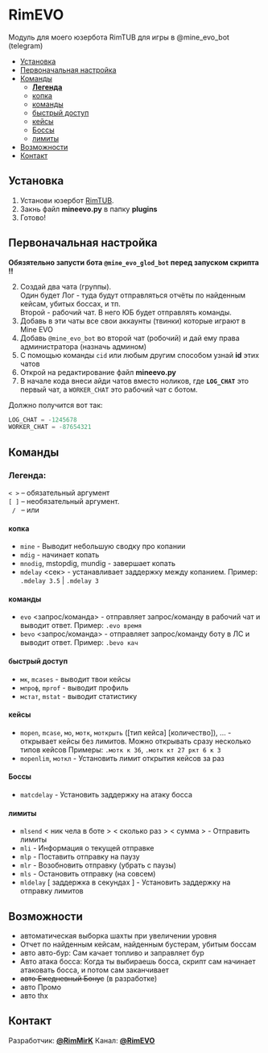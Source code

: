 # RimEVO
Модуль для моего юзербота RimTUB для игры в @mine_evo_bot (telegram)

- [Установка](#установка)
- [Первоначальная настройка](#первоначальная-настройка)
- [Команды](#команды)
  + [**Легенда**](#легенда)
  + [копка](#копка)
  + [команды](#команды-1)
  + [быстрый доступ](#быстрый-доступ)
  + [кейсы](#кейсы)
  + [Боссы](#боссы)
  + [лимиты](#лимиты)
- [Возможности](#возможности)
- [Контакт](#контакт)

## Установка

1.  Установи юзербот [RimTUB](http://t.me/RimTUB).
2.  Закнь файл **mineevo.py** в папку **plugins**
3.  Готово!

## Первоначальная настройка

**Обязятельно запусти бота `@mine_evo_glod_bot` перед запуском скрипта !!**

2.  Создай два чата (группы).  
    Один будет Лог - туда будут отправляться отчёты по найденным кейсам, убитых боссах, и тп.  
    Второй - рабочий чат. В него ЮБ будет отправлять команды.
3.  Добавь в эти чаты все свои аккаунты (твинки) которые играют в Mine EVO
4.  Добавь `@mine_evo_bot` во второй чат (робочий) и дай ему права администратора (назначь админом)
5.  С помощью команды `cid` или любым другим способом узнай **id** этих чатов
6.  Открой на редактирование файл **mineevo.py**
7.  В начале кода внеси айди чатов вместо ноликов, где **`LOG_CHAT`** это первый чат, а `WORKER_CHAT` это рабочий чат с ботом.

Должно получится вот так:
```py
LOG_CHAT = -1245678
WORKER_CHAT = -87654321
```

## Команды

### Легенда: 
   `< >` – обязательный аргумент \
   `[ ]` – необязательный аргумент. \
   ` / ` – или

#### копка
*   `mine` - Выводит небольшую сводку про копании
*   `mdig` - начинает копать
*   `mnodig`, mstopdig, mundig - завершает копать
*   `mdelay` \<сек\> - устанавливает заддержку между копанием. Пример: `.mdelay 3.5` | `.mdelay 3`
#### команды
*   `evo` \<запрос/команда\> - отправляет запрос/команду в рабочий чат и выводит ответ. Пример: `.evo время`
*   `bevo` \<запрос/команда\> - отправляет запрос/команду боту в ЛС и выводит ответ. Пример: `.bevo кач`
#### быстрый доступ
*   `мк`, `mcases` \- выводит твои кейсы
*   `мпроф`, `mprof` \- выводит профиль
*   `мстат`, `mstat` \- выводит статистику
#### кейсы
*   `mopen`, `mcase`, `мо`, `мотк`, `моткрыть` (\[тип кейса\] \[количество\]), ... - открывает кейсы без лимитов. Можно открывать сразу несколько типов кейсов Примеры: `.мотк к 36`, `.мотк кт 27 ркт 6 к 3`
*   `mopenlim`, `моткл` \- Установить лимит открытия кейсов за раз
#### Боссы
*   `matcdelay` \- Установить заддержку на атаку босса
#### лимиты
*   `mlsend` \< ник чела в боте \> \< сколько раз \> \< сумма \> \- Отправить лимиты
*   `mli` \- Информация о текущей отправке
*   `mlp` \- Поставить отправку на паузу
*   `mlr` \- Возобновить отправку (убрать с паузы)
*   `mls` \- Остановить отправку (на совсем)
*   `mldelay` \[ заддержка в секундах \] \- Установить заддержку на отправку лимитов

## Возможности

*   автоматическая выборка шахты при увеличении уровня
*   Отчет по найденным кейсам, найденным бустерам, убитым боссам
*   авто авто-бур: Сам качает топливо и заправляет бур
*   Авто атака босса: Когда ты выбираешь босса, скрипт сам начинает атаковать босса, и потом сам заканчивает
*   ~~авто Ежедневный Бонус~~ (в разработке)
*   авто Промо
*   авто thx

## Контакт

Разработчик: [**@RimMirK**](http://t.me/RimMirK)
Канал: [**@RimEVO**](http://t.me/RimEVO)
